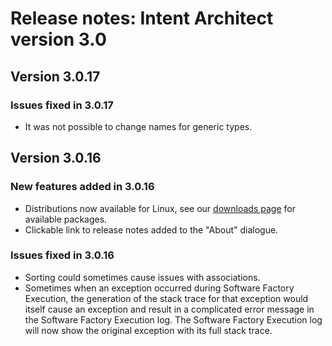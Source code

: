 # Release notes: Intent Architect version 3.0

## Version 3.0.17

### Issues fixed in 3.0.17

- It was not possible to change names for generic types.

## Version 3.0.16

### New features added in 3.0.16

- Distributions now available for Linux, see our [downloads page](https://intentarchitect.com/#/downloads) for available packages.
- Clickable link to release notes added to the "About" dialogue.

### Issues fixed in 3.0.16

- Sorting could sometimes cause issues with associations.
- Sometimes when an exception occurred during Software Factory Execution, the generation of the stack trace for that exception would itself cause an exception and result in a complicated error message in the Software Factory Execution log. The Software Factory Execution log will now show the original exception with its full stack trace.
